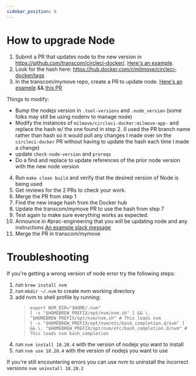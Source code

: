 ```yaml
---
sidebar_position: 8
---
```


# How to upgrade Node

1. Submit a PR that updates node to the new version in https://github.com/transcom/circleci-docker/. [Here's an example](https://github.com/transcom/circleci-docker/pull/130).
2. Look for the hash here: https://hub.docker.com/r/milmove/circleci-docker/tags
3. In the transcom/mymove repo, create a PR to update node. [Here's an example](https://github.com/transcom/mymove/pull/6878) && [this PR](https://github.com/transcom/mymove/pull/6904)

Things to modify:
* Bump the nodejs version in `.tool-versions` and `.node_version` (some folks may still be using nodenv to manage node)
* Modify the instances of `milmove/circleci-docker:milmove-app-` and replace the hash w/ the one found in step 2. (I used the PR branch name rather than hash so it would pull any changes I made over on the `circleci-docker` PR without having to update the hash each time I made a change)
* update `check-node-version` and `prereqs`
* Do a find and replace to update references of the prior node version with the new node version
4. Run `make clean build` and verify that the desired version of Node is being used
5. Get reviews for the 2 PRs to check your work.
6. Merge the PR from step 1
7. Find the new image hash from the Docker hub
8. Update the transcom/mymove PR to use the hash from step 7
9. Test again to make sure everything works as expected.
10. Announce in #prac-engineering that you will be updating node and any
    instructions [An example slack
    message](https://ustcdp3.slack.com/archives/CP6PTUPQF/p1624996730029000)
11. Merge the PR in transcom/mymove

# Troubleshooting

If you're getting a wrong version of node error try the following steps:
1. run `brew install nvm`
2. run `mkdir ~/.nvm` to create nvm working directory
3. add nvm to shell profile by running:
    > ```
    > export NVM_DIR="$HOME/.nvm"
    > [ -s "$HOMEBREW_PREFIX/opt/nvm/nvm.sh" ] && \. "$HOMEBREW_PREFIX/opt/nvm/nvm.sh" # This loads nvm
    > [ -s "$HOMEBREW_PREFIX/opt/nvm/etc/bash_completion.d/nvm" ] && \. "$HOMEBREW_PREFIX/opt/nvm/etc/bash_completion.d/nvm" # This loads nvm bash_completion
    > ```
4. run `nvm install 18.20.4` with the version of nodejs you want to install
5. run `nvm use 18.20.4` with the version of nodejs you want to use

If you're still encountering errors you can use nvm to uninstall the incorrect versions `nvm uninstall 18.20.2`